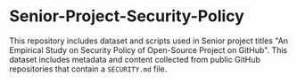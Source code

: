 # Senior-Project-Security-Policy
This repository includes dataset and scripts used in Senior project titles "An Empirical Study on Security Policy of Open-Source Project on GitHub". This dataset includes metadata and content collected from public GitHub repositories that contain a `SECURITY.md` file.
